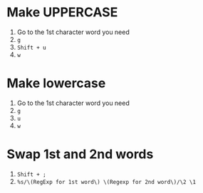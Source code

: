 #                  Make UPPERCASE

1. Go to the 1st character word you need
2. `g`
3. `Shift + u`
4. `w`

#                  Make lowercase

1. Go to the 1st character word you need
2. `g`
3. `u`
4. `w`

#                  Swap 1st and 2nd words

1. `Shift + ;`
2. `%s/\(RegExp for 1st word\) \(Regexp for 2nd word\)/\2 \1`
